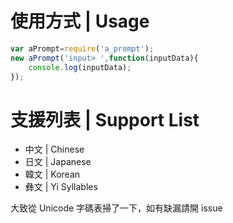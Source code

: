# 使用方式 | Usage
```js
var aPrompt=require('a_prompt');
new aPrompt('input> ',function(inputData){
	console.log(inputData);
});
```

# 支援列表 | Support List
* 中文 | Chinese
* 日文 | Japanese
* 韓文 | Korean
* 彝文 | Yi Syllables

大致從 Unicode 字碼表掃了一下，如有缺漏請開 issue